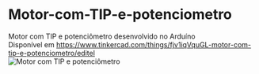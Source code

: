 ﻿# Motor-com-TIP-e-potenciometro
Motor com TIP e potenciômetro desenvolvido no Arduíno<br>
Disponível em https://www.tinkercad.com/things/fjv1iqVquGL-motor-com-tip-e-potenciometro/editel <br>
![Motor com TIP e potenciômetro](https://user-images.githubusercontent.com/74973311/150031766-f39b7667-0cf6-494b-88c2-18a7ba9cb2df.PNG)
